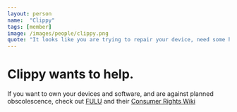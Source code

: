 ```yaml
---
layout: person
name:  "Clippy"
tags: [member]
image: /images/people/clippy.png
quote: "It looks like you are trying to repair your device, need some help?"
---
```



# Clippy wants to help.

If you want to own your devices and software, and are against planned obscolescence, check out [FULU](https://fulu.org/) and their [Consumer Rights Wiki](https://consumerrights.wiki/w/Main_Page)

